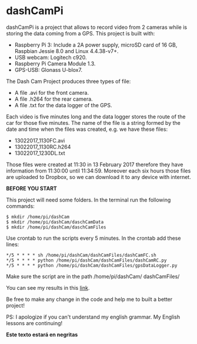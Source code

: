 # dashCamPi
dashCamPi is a project that allows to record video from 2 cameras while is storing the data coming from a GPS. This project is built with:
   - Raspberry Pi 3: Include a 2A power supply, microSD card of 16 GB, Raspbian Jessie 8.0 and Linux 4.4.38-v7+. 
   - USB webcam: Logitech c920.
   - Raspberry Pi Camera Module 1.3.
   - GPS-USB: Glonass U-blox7.

The Dash Cam Project produces three types of file:
   - A file .avi for the front camera.
   - A file .h264 for the rear camera.
   - A file .txt for the data logger of the GPS.

Each video is five minutes long and the data logger stores the route of the car for those five minutes. The name of the file is a string formed by the date and time when the files was created, e.g. we have these files: 
   - 13022017_1130FC.avi
   - 13022017_1130RC.h264
   - 13022017_1230DL.txt

Those files were created at 11:30 in 13 February 2017 therefore they have information from 11:30:00 until 11:34:59. Moreover each six hours those files are uploaded to Dropbox, so we can download it to any device with internet.

**BEFORE YOU START**

This project will need some folders. In the terminal run the following commands:

```
$ mkdir /home/pi/dashCam
$ mkdir /home/pi/dashCam/daschCamData
$ mkdir /home/pi/dashCam/daschCamFiles
```

Use crontab to run the scripts every 5 minutes. In the crontab add these lines: 

```
*/5 * * * * sh /home/pi/dashCam/dashCamFiles/dashCamFC.sh 
*/5 * * * * python /home/pi/dashCam/dashCamFiles/dashCamRC.py 
*/5 * * * * python /home/pi/dashCam/dashCamFiles/gpsDataLogger.py
```

Make sure the script are in the path /home/pi/dashCam/ dashCamFiles/


You can see my results in this [link](https://www.dropbox.com/sh/i0p91yv03mfpqq0/AAAnWxKzw22XX4Q1bG7G7yfva?dl=0).

Be free to make any change in the code and help me to built a better project!

PS: I apologize if you can't understand my english grammar. My English lessons are continuing! 

**Este texto estará en negritas**
